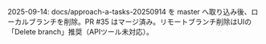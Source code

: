 2025-09-14: docs/approach-a-tasks-20250914 を master へ取り込み後、ローカルブランチを削除。PR #35 はマージ済み。リモートブランチ削除はUIの「Delete branch」推奨（APIツール未対応）。